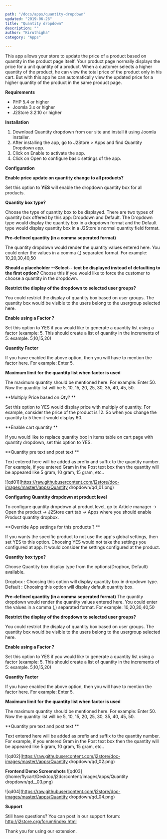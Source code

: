 ```yaml
---

path: "/docs/apps/quantity-dropdown"
updated: "2019-06-26"
title: "Quantity dropdown"
description: ""
author: "Kiruthigha"
category: "Apps"

---
```



This app allows your store to update the price of a product based on quantity in the product page itself. Your product page normally displays the price for a unit quantity of a product. When a customer selects a higher quantity of the product, he can view the total price of the product only in his cart. But with this app he can automatically view the updated price for a higher quantity of the product in the same product page.

**Requirements**

* PHP 5.4 or higher
* Joomla 3.x or higher
* J2Store 3.2.10 or higher

**Installation**

1. Download Quantity dropdown from our site and install it using Joomla installer.
2. After installing the app, go to J2Store > Apps and find Quantity Dropdown app.
3. Click on Enable to activate the app.
4. Click on Open to configure basic settings of the app.

**Configuration**

**Enable price update on quantity change to all products?**

Set this option to **YES** will enable the dropdown quantity box for all products.

**Quantity box type?**

Choose the type of quantity box to be displayed. There are two types of quantity box offered by this app: Dropdown and Default. The Dropdown type would display the quantity box in a dropdown format and the Default type would display quantity box in a J2Store's normal quantity field format. 

**Pre-defined quantity (in a comma seperated format)**

The quantity dropdown would render the quantity values entered here. You could enter the values in a comma (,) separated format. For example: 10,20,30,40,50

**Should a placeholder --Select-- text be displayed instead of defaulting to the first option?**
Choose this if you would like to force the customer to choose a quantity in the dropdown.

**Restrict the display of the dropdown to selected user groups?**

You could restrict the display of quantity box based on user groups. The quantity box would be visible to the users belong to the usergroup selected here. 

**Enable using a Factor ?**

Set this option to YES if you would like to generate a quantity list using a factor (example: 5. This should create a list of quantity in the increments of 5: example. 5,10,15,20)

**Quantity Factor**

If you have enabled the above option, then you will have to mention the factor here.
For example: Enter 5. 

**Maximum limit for the quantity list when factor is used**

The maximum quantity should be mentioned here. For example: Enter 50. 
Now the quantity list will be 5, 10, 15, 20, 25, 30, 35, 40, 45, 50.

**Multiply Price based on Qty? **

Set this option to YES would display price with multiply of quantity.
For example, consider the price of the product is 12. So when you change the quantity to 5 then it would display 60.

**Enable cart quantity **

If you would like to replace quantity box in items table on cart page with quantity dropdown, set this option to YES. 

**Quantity pre text and post text **

Text entered here will be added as prefix and suffix to the quantity number.
For example, if you entered Gram in the Post text box then the quantity will be appeared like 5 gram, 10 gram, 15 gram, etc..

![qd01](https://raw.githubusercontent.com/j2store/doc-images/master//apps/Quantity dropdown/qd_01.png)

**Configuring Quantity dropdown at product level**

To configure quantity dropdown at product level, go to Article manager -> Open the product -> J2Store cart tab -> Apps where you should enable Product quantity dropbox. 

**Override App settings for this products ? **

If you wants the specific product to not use the app's global settings, then set YES to this option. Choosing YES would not take the settings you configured at app. It would consider the settings configured at the product.

**Quantity box type?**

Choose Quantity box display type from the options(Dropbox, Default) available.

Dropbox : Choosing this option will display quantity box in dropdown type.
Default : Choosing this option will display default quantity box.

**Pre-defined quantity (in a comma seperated format)**
The quantity dropdown would render the quantity values entered here. You could enter the values in a comma (,) separated format. For example: 10,20,30,40,50

**Restrict the display of the dropdown to selected user groups?**

You could restrict the display of quantity box based on user groups. The quantity box would be visible to the users belong to the usergroup selected here. 

**Enable using a Factor ?**

Set this option to YES if you would like to generate a quantity list using a factor (example: 5. This should create a list of quantity in the increments of 5: example. 5,10,15,20)

**Quantity Factor**

If you have enabled the above option, then you will have to mention the factor here.
For example: Enter 5. 

**Maximum limit for the quantity list when factor is used**

The maximum quantity should be mentioned here. For example: Enter 50. 
Now the quantity list will be 5, 10, 15, 20, 25, 30, 35, 40, 45, 50.

**Quantity pre text and post text **

Text entered here will be added as prefix and suffix to the quantity number.
For example, if you entered Gram in the Post text box then the quantity will be appeared like 5 gram, 10 gram, 15 gram, etc.. 

![qd02](https://raw.githubusercontent.com/j2store/doc-images/master//apps/Quantity dropdown/qd_02.png)

**Frontend Demo Screenshots**
![qd03](/home/flycart/Desktop/j2dc/content/images/apps/Quantity dropdown/qd__03.png)

![qd04](https://raw.githubusercontent.com/j2store/doc-images/master//apps/Quantity dropdown/qd_04.png)


**Support**

Still have questions? You can post in our support forum: http://j2store.org/forum/index.html

Thank you for using our extension.

